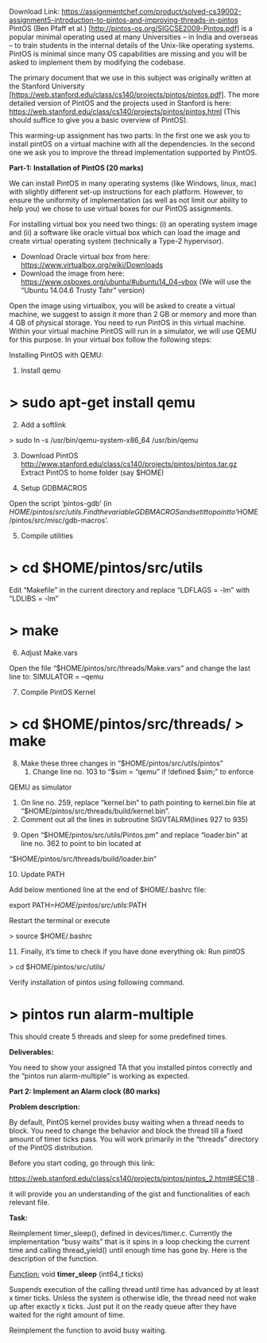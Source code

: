 Download Link: https://assignmentchef.com/product/solved-cs39002-assignment5-introduction-to-pintos-and-improving-threads-in-pintos
<br>
PintOS (Ben Pfaff et al.) [http://pintos-os.org/SIGCSE2009-Pintos.pdf] is a popular minimal operating used at many Universities – in India and overseas – to train students in the internal details of the Unix-like operating systems. PintOS is minimal since many OS capabilities are missing and you will be asked to implement them by modifying the codebase.

The primary document that we use in this subject was originally written at the Stanford University [https://web.stanford.edu/class/cs140/projects/pintos/pintos.pdf]. The more detailed version of PintOS and the projects used in Stanford is here: <a href="https://web.stanford.edu/class/cs140/projects/pintos/pintos.html">https://web.stanford.edu/class/cs140/projects/pintos/pintos.html</a> (This should suffice to give you a basic overview of PintOS).

This warming-up assignment has two parts: In the first one we ask you to install pintOS on a virtual machine with all the dependencies. In the second one we ask you to improve the thread implementation supported by PintOS.




<strong>Part-1:</strong> <strong>Installation of PintOS (20 marks)</strong>




We can install PintOS in many operating systems (like Windows, linux, mac) with slightly different set-up instructions for each platform. However, to ensure the uniformity of implementation (as well as not limit our ability to help you) we chose to use virtual boxes for our PintOS assignments.




For installing virtual box you need two things: (i) an operating system image and (ii) a software like oracle virtual box which can load the image and create virtual operating system (technically a Type-2 hypervisor).

<ul>

 <li>Download Oracle virtual box from here: <a href="https://www.virtualbox.org/wiki/Downloads">https://www.virtualbox.org/wiki/Downloads</a></li>

 <li>Download the image from here: <a href="https://www.osboxes.org/ubuntu/#ubuntu-14_04-vbox">https://www.osboxes.org/ubuntu/#ubuntu</a><a href="https://www.osboxes.org/ubuntu/#ubuntu-14_04-vbox">14_04</a><a href="https://www.osboxes.org/ubuntu/#ubuntu-14_04-vbox">–</a><a href="https://www.osboxes.org/ubuntu/#ubuntu-14_04-vbox">vbox</a> (We will use the “Ubuntu 14.04.6 Trusty Tahr” version)</li>

</ul>




Open the image using virtualbox, you will be asked to create a virtual machine, we suggest to assign it more than 2 GB or memory and more than 4 GB of physical storage.  You need to run PintOS in this virtual machine. Within your virtual machine PintOS will run in a simulator, we will use QEMU for this purpose. In your virtual box follow the following steps:




Installing PintOS with QEMU:

<ol>

 <li>Install qemu</li>

</ol>

<h1>&gt; sudo apt-get install qemu</h1>




<ol start="2">

 <li>Add a softlink</li>

</ol>

&gt; sudo ln -s /usr/bin/qemu-system-x86_64 /usr/bin/qemu




<ol start="3">

 <li>Download PintOS <a href="http://www.stanford.edu/class/cs140/projects/pintos/pintos.tar.gz">http://www.stanford.edu/class/cs140/projects/pintos/pintos.tar.gz</a> Extract PintOS to home folder (say $HOME)</li>

</ol>




<ol start="4">

 <li>Setup GDBMACROS</li>

</ol>

Open the script ‘pintos-gdb’ (in $HOME/pintos/src/utils. Find the variable GDBMACROS and set it to point to ‘$HOME/pintos/src/misc/gdb-macros’.




<ol start="5">

 <li>Compile utilities</li>

</ol>

<h1>&gt; cd $HOME/pintos/src/utils</h1>

Edit “Makefile” in the current directory and replace “LDFLAGS = -lm” with “LDLIBS = -lm”

<h1>&gt; make</h1>




<ol start="6">

 <li>Adjust Make.vars</li>

</ol>

Open the file “$HOME/pintos/src/threads/Make.vars” and change the last line to: SIMULATOR = –qemu




<ol start="7">

 <li>Compile PintOS Kernel</li>

</ol>

<h1>&gt; cd $HOME/pintos/src/threads/ &gt; make</h1>




<ol start="8">

 <li>Make these three changes in “$HOME/pintos/src/utils/pintos”

  <ol>

   <li>Change line no. 103 to “$sim = “qemu” if !defined $sim;” to enforce</li>

  </ol></li>

</ol>

QEMU as simulator

<ol>

 <li>On line no. 259, replace “kernel.bin” to path pointing to kernel.bin file at “$HOME/pintos/src/threads/build/kernel.bin”.</li>

 <li>Comment out all the lines in subroutine SIGVTALRM(lines 927 to 935)</li>

</ol>

<ol start="9">

 <li>Open “$HOME/pintos/src/utils/Pintos.pm” and replace “loader.bin” at line no. 362 to point to bin located at</li>

</ol>

“$HOME/pintos/src/threads/build/loader.bin”




<ol start="10">

 <li>Update PATH</li>

</ol>

Add below mentioned line at the end of $HOME/.bashrc file:

export PATH=$HOME/pintos/src/utils:$PATH

Restart the terminal or execute

&gt; source $HOME/.bashrc




<ol start="11">

 <li>Finally, it’s time to check if you have done everything ok: Run pintOS</li>

</ol>

&gt; cd $HOME/pintos/src/utils/

Verify installation of pintos using following command.

<h1>&gt; pintos run alarm-multiple</h1>

This should create 5 threads and sleep for some predefined times.




<strong>Deliverables:</strong>

You need to show your assigned TA that you installed pintos correctly and the “pintos run alarm-multiple” is working as expected.




<strong>Part 2: Implement an Alarm clock (80 marks)</strong>




<strong>Problem description:  </strong>

By default, PintOS kernel provides busy waiting when a thread needs to block. You need to change the behavior and block the thread till a fixed amount of timer ticks pass. You will work primarily in the “threads” directory of the PintOS distribution.




Before you start coding, go through this link:

<a href="https://web.stanford.edu/class/cs140/projects/pintos/pintos_2.html#SEC18">https://web.stanford.edu/class/cs140/projects/pintos/pintos_2.html#SEC18</a> .

it will provide you an understanding of the gist and functionalities of each relevant file.




<strong>Task: </strong>

Reimplement timer_sleep(), defined in devices/timer.c. Currently the implementation “busy waits” that is it spins in a loop checking the current time and calling thread_yield() until enough time has gone by. Here is the description of the function.




<u>Function:</u> void <strong>timer_sleep</strong> (int64_t ticks)

Suspends execution of the calling thread until time has advanced by at least x timer ticks. Unless the system is otherwise idle, the thread need not wake up after exactly x ticks. Just put it on the ready queue after they have waited for the right amount of time.




Reimplement the function to avoid busy waiting.


